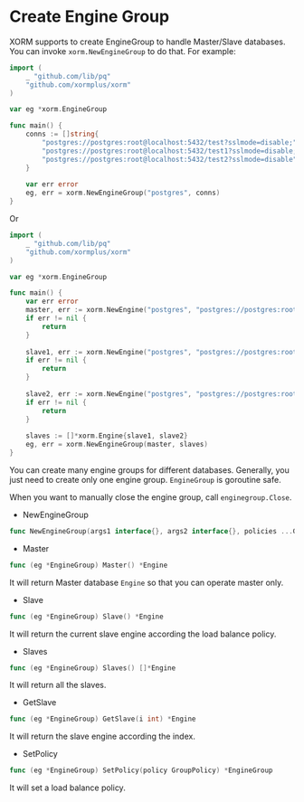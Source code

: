 # Create Engine Group

XORM supports to create EngineGroup to handle Master/Slave databases. You can invoke `xorm.NewEngineGroup` to do that. For example:

```Go
import (
    _ "github.com/lib/pq"
    "github.com/xormplus/xorm"
)

var eg *xorm.EngineGroup

func main() {
	conns := []string{
		"postgres://postgres:root@localhost:5432/test?sslmode=disable;", // first one is master
		"postgres://postgres:root@localhost:5432/test1?sslmode=disable;", // slave
		"postgres://postgres:root@localhost:5432/test2?sslmode=disable", // slave
	}
    
    var err error
	eg, err = xorm.NewEngineGroup("postgres", conns)
}
```

Or

```Go
import (
    _ "github.com/lib/pq"
    "github.com/xormplus/xorm"
)

var eg *xorm.EngineGroup

func main() {
    var err error
    master, err := xorm.NewEngine("postgres", "postgres://postgres:root@localhost:5432/test?sslmode=disable")
    if err != nil {
		return
	}
    
    slave1, err := xorm.NewEngine("postgres", "postgres://postgres:root@localhost:5432/test1?sslmode=disable")
    if err != nil {
		return
	}
    
    slave2, err := xorm.NewEngine("postgres", "postgres://postgres:root@localhost:5432/test2?sslmode=disable")
    if err != nil {
		return
	}
   
   	slaves := []*xorm.Engine{slave1, slave2}
	eg, err = xorm.NewEngineGroup(master, slaves)
}
```


You can create many engine groups for different databases. Generally, you just need to create only one engine group. `EngineGroup` is goroutine safe.

When you want to manually close the engine group, call `enginegroup.Close`.

* NewEngineGroup

```Go
func NewEngineGroup(args1 interface{}, args2 interface{}, policies ...GroupPolicy) (*EngineGroup, error)
```

* Master

```Go
func (eg *EngineGroup) Master() *Engine
```

It will return Master database `Engine` so that you can operate master only.

* Slave

```Go
func (eg *EngineGroup) Slave() *Engine
```

It will return the current slave engine according the load balance policy.

* Slaves

```Go
func (eg *EngineGroup) Slaves() []*Engine
```

It will return all the slaves.

* GetSlave

```Go
func (eg *EngineGroup) GetSlave(i int) *Engine
```

It will return the slave engine according the index.

* SetPolicy

```Go
func (eg *EngineGroup) SetPolicy(policy GroupPolicy) *EngineGroup
```

It will set a load balance policy.
